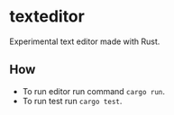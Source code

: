 # texteditor

Experimental text editor made with Rust.

## How

- To run editor run command ```cargo run```.
- To run test run ```cargo test```.
